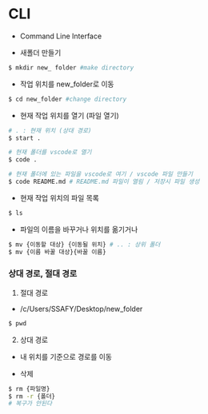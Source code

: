 # CLI
- Command Line Interface

- 새폴더 만들기
```bash
$ mkdir new_ folder #make directory
```

- 작업 위치를 new_folder로 이동
```bash
$ cd new_folder #change directory
```

- 현재 작업 위치를 열기 (파일 열기)
```bash
# . : 현재 위치 (상대 경로)
$ start .

# 현재 폴더를 vscode로 열기
$ code .

# 현재 폴더에 있는 파일을 vscode로 여기 / vscode 파일 만들기
$ code README.md # README.md 파일이 열림 / 저장시 파일 생성
```

- 현재 작업 위치의 파일 목록
```bash
$ ls
```

- 파일의 이름을 바꾸거나 위치를 옮기거나
```bash
$ mv {이동할 대상} {이동될 위치} # .. : 상위 폴더
$ mv {이름 바꿀 대상}{바꿀 이름}
```

### 상대 경로, 절대 경로
1. 절대 경로
- /c/Users/SSAFY/Desktop/new_folder
```bash
$ pwd
```

2. 상대 경로
- 내 위치를 기준으로 경로를 이동

- 삭제
```bash
$ rm {파일명}
$ rm -r {폴더}
# 복구가 안된다
```
